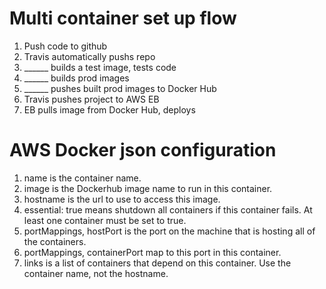 # Multi container set up flow 
1. Push code to github
2. Travis automatically pushs repo
3. ______ builds a test image, tests code
4. ______ builds prod images
5. ______ pushes built prod images to Docker Hub
6. Travis pushes project to AWS EB
7. EB pulls image from Docker Hub, deploys
# AWS Docker json configuration
1. name is the container name.
2. image is the Dockerhub image name to run in this container.
3. hostname is the url to use to access this image.
4. essential: true means shutdown all containers if this container fails. At least one container must be set to true.
5. portMappings, hostPort is the port on the machine that is hosting all of the containers.
6. portMappings, containerPort map to this port in this container.
7. links is a list of containers that depend on this container. Use the container name, not the hostname.
